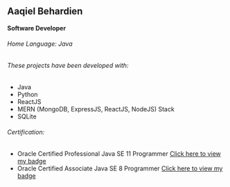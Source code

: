 ## Aaqiel Behardien
**Software Developer**

###### Home Language: Java

###### These projects have been developed with:
- Java
- Python
- ReactJS
- MERN (MongoDB, ExpressJS, ReactJS, NodeJS) Stack
- SQLite

###### Certification:
- Oracle Certified Professional Java SE 11 Programmer [Click here to view my badge](https://www.credly.com/badges/41aa7e8d-4015-4c00-95c2-033a2f53e2c6)
- Oracle Certified Associate Java SE 8 Programmer [Click here to view my badge](https://www.credly.com/badges/8a1d7904-19c4-4607-b7df-cd1e6d4496f4)
